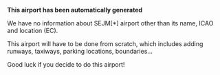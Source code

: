 **This airport has been automatically generated**

We have no information about SEJM[*] airport other than its name, ICAO and location (EC).

This airport will have to be done from scratch, which includes adding runways, taxiways, parking locations, boundaries...

Good luck if you decide to do this airport!